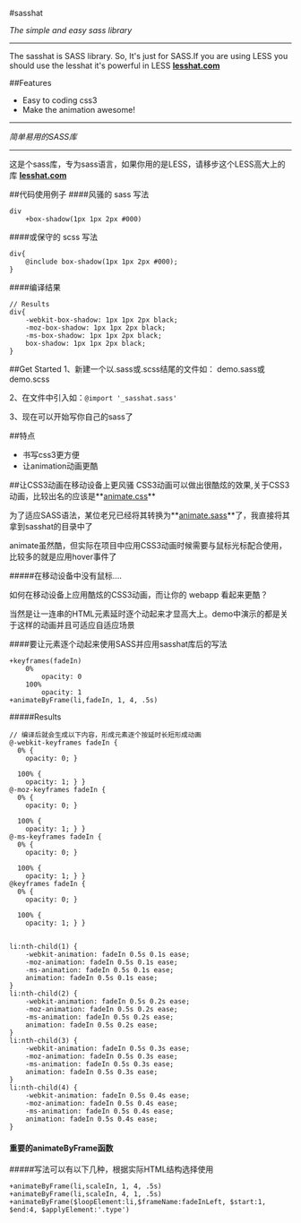 #sasshat

*The simple and easy sass library*

----

The sasshat is SASS library. So, It's just for SASS.If you are using LESS you should use the lesshat it's powerful in LESS
**[lesshat.com](http://lesshat.com)**





##Features 

- Easy to coding css3
- Make the animation awesome!




----
*简单易用的SASS库*

----
这是个sass库，专为sass语言，如果你用的是LESS，请移步这个LESS高大上的库
**[lesshat.com](http://lesshat.com)**

##代码使用例子
####风骚的 sass 写法
````
div 
	+box-shadow(1px 1px 2px #000)

````
####或保守的 scss 写法
````
div{
	@include box-shadow(1px 1px 2px #000);
}

````
####编译结果
````
// Results
div{
	-webkit-box-shadow: 1px 1px 2px black;
    -moz-box-shadow: 1px 1px 2px black;
    -ms-box-shadow: 1px 1px 2px black;
    box-shadow: 1px 1px 2px black;
}
````

##Get Started
1、新建一个以.sass或.scss结尾的文件如： demo.sass或demo.scss

2、在文件中引入如：`@import '_sasshat.sass'`

3、现在可以开始写你自己的sass了

##特点  

- 书写css3更方便
- 让animation动画更酷

##让CSS3动画在移动设备上更风骚
CSS3动画可以做出很酷炫的效果,关于CSS3动画，比较出名的应该是**[animate.css](http://daneden.github.io/animate.css)** 

为了适应SASS语法，某位老兄已经将其转换为**[animate.sass](https://github.com/adamstac/animate.sass)**了，我直接将其拿到sasshat的目录中了


animate虽然酷，但实际在项目中应用CSS3动画时候需要与鼠标光标配合使用，比较多的就是应用hover事件了

#####在移动设备中没有鼠标....

如何在移动设备上应用酷炫的CSS3动画，而让你的 webapp 看起来更酷？

当然是让一连串的HTML元素延时逐个动起来才显高大上。demo中演示的都是关于这样的动画并且可适应自适应场景

####要让元素逐个动起来使用SASS并应用sasshat库后的写法
````
+keyframes(fadeIn)
	0%
		opacity: 0
	100%
		opacity: 1
+animateByFrame(li,fadeIn, 1, 4, .5s)
````
#####Results

````
// 编译后就会生成以下内容，形成元素逐个按延时长短形成动画
@-webkit-keyframes fadeIn {
  0% {
    opacity: 0; }

  100% {
    opacity: 1; } }
@-moz-keyframes fadeIn {
  0% {
    opacity: 0; }

  100% {
    opacity: 1; } }
@-ms-keyframes fadeIn {
  0% {
    opacity: 0; }

  100% {
    opacity: 1; } }
@keyframes fadeIn {
  0% {
    opacity: 0; }

  100% {
    opacity: 1; } }


li:nth-child(1) {
    -webkit-animation: fadeIn 0.5s 0.1s ease;
    -moz-animation: fadeIn 0.5s 0.1s ease;
    -ms-animation: fadeIn 0.5s 0.1s ease;
    animation: fadeIn 0.5s 0.1s ease; 
}
li:nth-child(2) {
    -webkit-animation: fadeIn 0.5s 0.2s ease;
    -moz-animation: fadeIn 0.5s 0.2s ease;
    -ms-animation: fadeIn 0.5s 0.2s ease;
    animation: fadeIn 0.5s 0.2s ease; 
}
li:nth-child(3) {
    -webkit-animation: fadeIn 0.5s 0.3s ease;
    -moz-animation: fadeIn 0.5s 0.3s ease;
    -ms-animation: fadeIn 0.5s 0.3s ease;
    animation: fadeIn 0.5s 0.3s ease; 
}
li:nth-child(4) {
    -webkit-animation: fadeIn 0.5s 0.4s ease;
    -moz-animation: fadeIn 0.5s 0.4s ease;
    -ms-animation: fadeIn 0.5s 0.4s ease;
    animation: fadeIn 0.5s 0.4s ease; 
}
````


#### 重要的animateByFrame函数
#####写法可以有以下几种，根据实际HTML结构选择使用
````
+animateByFrame(li,scaleIn, 1, 4, .5s)
+animateByFrame(li,scaleIn, 4, 1, .5s)
+animateByFrame($loopElement:li,$frameName:fadeInLeft, $start:1, $end:4, $applyElement:'.type')

````





